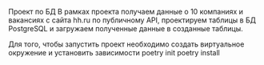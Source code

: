 Проект по БД В рамках проекта получаем данные о 10 компаниях и вакансиях с сайта hh.ru по публичному API, проектируем таблицы в БД PostgreSQL и загружаем полученные данные в созданные таблицы.

Для того, чтобы запустить проект необходимо создать виртуальное окружение и установить зависимости poetry init poetry install
